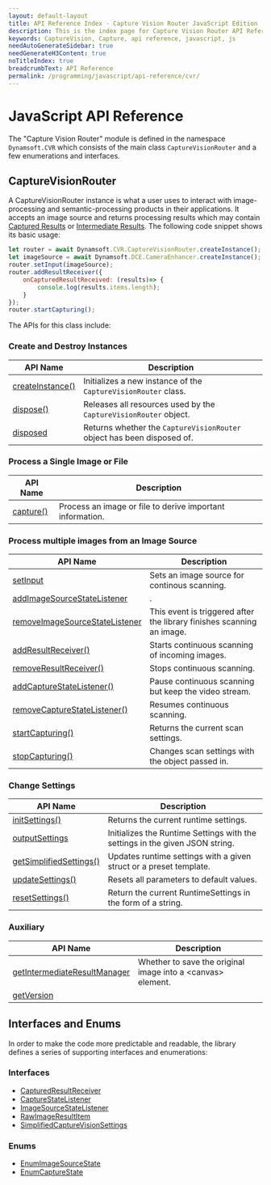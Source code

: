 ```yaml
---
layout: default-layout
title: API Reference Index - Capture Vision Router JavaScript Edition
description: This is the index page for Capture Vision Router API Reference
keywords: CaptureVision, Capture, api reference, javascript, js
needAutoGenerateSidebar: true
needGenerateH3Content: true
noTitleIndex: true
breadcrumbText: API Reference
permalink: /programming/javascript/api-reference/cvr/
---
```


# JavaScript API Reference

The "Capture Vision Router" module is defined in the namespace `Dynamsoft.CVR` which consists of the main class `CaptureVisionRouter` and a few enumerations and interfaces.

## CaptureVisionRouter

A CaptureVisionRouter instance is what a user uses to interact with image-processing and semantic-processing products in their applications. It accepts an image source and returns processing results which may contain [Captured Results]() or [Intermediate Results](). The following code snippet shows its basic usage:

```js
let router = await Dynamsoft.CVR.CaptureVisionRouter.createInstance();
let imageSource = await Dynamsoft.DCE.CameraEnhancer.createInstance();
router.setInput(imageSource);
router.addResultReceiver({
    onCapturedResultReceived: (results)=> {
        console.log(results.items.length);
    }
});
router.startCapturing();
```

The APIs for this class include:

### Create and Destroy Instances

| API Name                                          | Description                                                            |
| ------------------------------------------------- | ---------------------------------------------------------------------- |
| [createInstance()](instantiate.md#createinstance) | Initializes a new instance of the `CaptureVisionRouter` class.         |
| [dispose()](instantiate.md#dispose)               | Releases all resources used by the `CaptureVisionRouter` object.       |
| [disposed](instantiate.md#disposed)               | Returns whether the `CaptureVisionRouter` object has been disposed of. |

### Process a Single Image or File

| API Name              | Description                                               |
| --------------------- | --------------------------------------------------------- |
| [capture()](#capture) | Process an image or file to derive important information. |

### Process multiple images from an Image Source

| API Name                                              | Description                                                           |
| ----------------------------------------------------- | --------------------------------------------------------------------- |
| [setInput](#setimagesource)                           | Sets an image source for continous scanning.                          |
| [addImageSourceStateListener](#onuniqueread)   | .    |
| [removeImageSourceStateListener](#onimageread) | This event is triggered after the library finishes scanning an image. |
| [addResultReceiver()](#startscanning)                 | Starts continuous scanning of incoming images.                        |
| [removeResultReceiver()](#stopscanning)               | Stops continuous scanning.                                            |
| [addCaptureStateListener()](#pausescanning)           | Pause continuous scanning but keep the video stream.                  |
| [removeCaptureStateListener()](#resumescanning)       | Resumes continuous scanning.                                          |
| [startCapturing()](#getscansettings)                  | Returns the current scan settings.                                    |
| [stopCapturing()](#updatescansettings)                | Changes scan settings with the object passed in.                      |

### Change Settings

| API Name                                          | Description                                                                  |
| ------------------------------------------------- | ---------------------------------------------------------------------------- |
| [initSettings()](#getruntimesettings)             | Returns the current runtime settings.                                        |
| [outputSettings](#initruntimesettingswithstring)  | Initializes the Runtime Settings with the settings in the given JSON string. |
| [getSimplifiedSettings()](#updateruntimesettings) | Updates runtime settings with a given struct or a preset template.           |
| [updateSettings()](#resetruntimesettings)         | Resets all parameters to default values.                                     |
| [resetSettings()](#outputruntimesettingstostring) | Return the current RuntimeSettings in the form of a string.                  |

### Auxiliary

| API Name                                                      | Description                                                       |
| ------------------------------------------------------------- | ----------------------------------------------------------------- |
| [getIntermediateResultManager](auxiliary.md#) | Whether to save the original image into a &lt;canvas&gt; element. |
| [getVersion](auxiliary.md#getVersion)                         |                                                                   |

## Interfaces and Enums

In order to make the code more predictable and readable, the library defines a series of supporting interfaces and enumerations:

### Interfaces

* [CapturedResultReceiver](interfaces/captured-result-receiver.md)
* [CaptureStateListener](interfaces/capture-state-listener.md)
* [ImageSourceStateListener](interfaces/image-source-state-listener.md)
* [RawImageResultItem](interfaces/raw-image-result-item.md)
* [SimplifiedCaptureVisionSettings](interfaces/simplified-capture-vision-settings.md)

### Enums

* [EnumImageSourceState](enums/image-source-state.md)
* [EnumCaptureState](enums/capture-state.md)